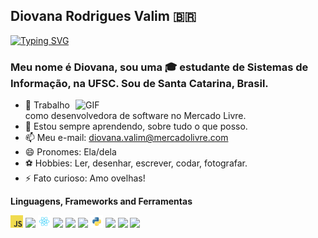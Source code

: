 ## Diovana Rodrigues Valim :brazil:
[![Typing SVG](https://readme-typing-svg.herokuapp.com?font=Fira+Code&size=27&pause=1000&color=5D6CF7&width=435&lines=%C2%A1Hola!+%F0%9F%91%8B)](https://git.io/typing-svg)
### Meu nome é Diovana, sou uma 🎓 estudante de Sistemas de Informação, na UFSC. Sou de Santa Catarina, Brasil. 

  <img align="right" alt="GIF" src="https://octodex.github.com/images/nyantocat.gif" width="400px" />

- 🔭 Trabalho como desenvolvedora de software no Mercado Livre.
- 🌱 Estou sempre aprendendo, sobre tudo o que posso.
- 📫 Meu e-mail: diovana.valim@mercadolivre.com
- 😄 Pronomes: Ela/dela
- ⚽ Hobbies: Ler, desenhar, escrever, codar, fotografar.
- ⚡ Fato curioso: Amo ovelhas! 

**Linguagens, Frameworks and Ferramentas**

<code><img height="20" src="https://raw.githubusercontent.com/github/explore/80688e429a7d4ef2fca1e82350fe8e3517d3494d/topics/javascript/javascript.png"></code>
<code><img height="20" src="https://cdn.jsdelivr.net/gh/devicons/devicon/icons/typescript/typescript-original.svg"></code>
<code><img height="20" src="https://raw.githubusercontent.com/github/explore/80688e429a7d4ef2fca1e82350fe8e3517d3494d/topics/react/react.png"></code>
<code><img height="20" src="https://cdn.jsdelivr.net/gh/devicons/devicon/icons/nodejs/nodejs-original.svg"></code>
<code><img height="20" src="https://cdn.jsdelivr.net/gh/devicons/devicon/icons/postgresql/postgresql-original.svg" /></code>
<code><img height="20" src="https://cdn4.iconfinder.com/data/icons/logos-and-brands/512/285_R_Project_logo-512.png"></code>
<code><img height="20" src="https://raw.githubusercontent.com/github/explore/80688e429a7d4ef2fca1e82350fe8e3517d3494d/topics/python/python.png"></code>
<code><img height="20" src="https://www.ifpe.edu.br/campus/palmares/noticias/curso-de-extensao-em-java/javalogo.png"></code>
<code><img height="20" src="https://cdn.icon-icons.com/icons2/2699/PNG/512/golang_logo_icon_171073.png"></code>
<code><img height="20" src="https://cdn-icons-png.flaticon.com/512/5968/5968313.png"></code>
